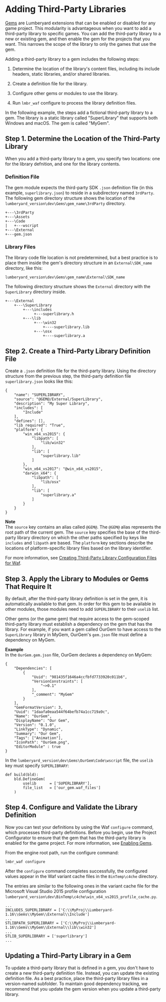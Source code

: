 # Adding Third\-Party Libraries<a name="waf-adding-third-party-libraries"></a>

[Gems](gems-system-gems.md) are Lumberyard extensions that can be enabled or disabled for any game project\. This modularity is advantageous when you want to add a third\-party library to specific games\. You can add the third\-party library to a new or existing gem, and then enable the gem for the projects that you want\. This narrows the scope of the library to only the games that use the gem\.

Adding a third\-party library to a gem includes the following steps:

1. Determine the location of the library's content files, including its include headers, static libraries, and/or shared libraries\.

1. Create a definition file for the library\.

1. Configure other gems or modules to use the library\.

1. Run `lmbr_waf` configure to process the library definition files\.

In the following example, the steps add a fictional third\-party library to a gem\. The library is a static library called "SuperLibrary" that supports both Windows and macOS\. The gem is called "MyGem"\.

## Step 1\. Determine the Location of the Third\-Party Library<a name="waf-adding-third-party-libraries-determine-the-third-party-library-location"></a>

When you add a third\-party library to a gem, you specify two locations: one for the library defnition, and one for the library contents\.

### Definition File<a name="waf-adding-third-party-libraries-definition-files"></a>

The gem module expects the third\-party SDK `.json` definition file \(in this example, `superlibrary.json`\) to reside in a subdirectory named `3rdParty`\. The following gem directory structure shows the location of the `lumberyard_version\dev\Gems\gem_name\3rdParty` directory\.

```
+---\3rdParty
+---\Assets
+---\Code
|   +---wscript
+---\External
+---gem.json
```

### Library Files<a name="waf-adding-third-party-libraries-library-files"></a>

The library code file location is not predetermined, but a best practice is to place them inside the gem's directory structure in an `External\SDK_name` directory, like this:

`lumberyard_version\dev\Gems\gem_name\External\SDK_name`

The following directory structure shows the `External` directory with the `SuperLibrary` directory inside\.

```
+---\External
    +---\SuperLibrary
        +---\includes
             +---superlibrary.h
        +---\lib
             +---\win32
                 +----superlibrary.lib
             +---\osx
                 +----superlibrary.a
```

## Step 2\. Create a Third\-Party Library Definition File<a name="waf-adding-third-party-libraries-create-a-third-party-library-definition-file"></a>

Create a `.json` definition file for the third\-party library\. Using the directory structure from the previous step, the third\-party definition file `superlibrary.json` looks like this:

```
{
    "name": "SUPERLIBRARY",
    "source": "@GEM@/External/SuperLibrary",
    "description": "My Super Library",
    "includes": [
        "Include"
    ],
    "defines": [],
    "lib_required": "True",
    "platform": {
        "win_x64_vs2015": {
            "libpath": [
                "lib/win32"
            ],
            "lib": [
                "superlibrary.lib"
            ]
        },
        "win_x64_vs2017": "@win_x64_vs2015",
        "darwin_x64": {
            "libpath": [
                "lib/osx"
            ],
            "lib": [
                "superlibrary.a"
            ]
        }
    }
}
```

**Note**  
The `source` key contains an alias called `@GEM@`\. The `@GEM@` alias represents the root path of the current gem\. The `source` key specifies the base of the third\-party library directory on which the other paths specified by keys like `includes` and `libpath` are based\.
The `platform` key sections describe the locations of platform\-specific library files based on the library identifier\. 

For more information, see [Creating Third\-Party Library Configuration Files for Waf](waf-third-party-library-configurations.md)\.

## Step 3\. Apply the Library to Modules or Gems That Require It<a name="waf-adding-third-party-libraries-apply-the-library-to-modules-or-gems-that-require-it"></a>

By default, after the third\-party library definition is set in the gem, it is automatically available to that gem\. In order for this gem to be available in other modules, those modules need to add `SUPERLIBRARY` to their `uselib` list\.

Other gems \(or the game gem\) that require access to the gem\-scoped third\-party library must establish a dependency on the gem that has the library\. For example, if you want a gem called OurGem to have access to the `SuperLibrary` library in MyGem, OurGem's `gem.json` file must define a dependency on MyGem\.

**Example**  
In the `OurGem.gem.json` file, OurGem declares a dependency on MyGem:  

```
{
    "Dependencies": [
        {
            "Uuid": "981435f1646a4ccfbfd7733920c011b6",
            "VersionConstraints": [
                "~>0.1"
            ],
            "_comment": "MyGem"
        }
    ],
    "GemFormatVersion": 3,
    "Uuid": "1daafa0eaa544f64befb74a1cc719a9c",
    "Name": "OurGem",
    "DisplayName": "Our Gem",
    "Version": "0.1.0",
    "LinkType": "Dynamic",
    "Summary": "Our Gem",
    "Tags": ["Animation"],
    "IconPath": "OurGem.png",
    "EditorModule" : true
}
```

In the `lumberyard_version\dev\Gems\OurGem\Code\wscript` file, the `uselib` key must specify `SUPERLIBRARY`:

```
def build(bld):
    bld.DefineGem(
        uselib      = ['SUPERLIBRARY'],
        file_list   = ['our_gem.waf_files']
    )
```

## Step 4\. Configure and Validate the Library Definition<a name="waf-adding-third-party-libraries-configure-and-validate-the-library-definition"></a>

Now you can test your definitions by using the Waf `configure` command, which processes third\-party definitions\. Before you begin, use the Project Configurator to ensure that the gem that has the third\-party library is enabled for the game project\. For more information, see [Enabling Gems](gems-system-using-project-configurator.md)\.

From the engine root path, run the configure command:

```
lmbr_waf configure
```

After the `configure` command completes successfully, the configured values appear in the Waf variant cache files in the `BinTemp\c4che` directory\.

The entries are similar to the following ones in the variant cache file for the Microsoft Visual Studio 2015 profile configuration `lumberyard_version\dev\BinTemp\c4che\win_x64_vs2015_profile_cache.py`\.

```
...
INCLUDES_SUPERLIBRARY = ['C:\\MyProj\\Lumberyard-1.16\\Gems\\MyGem\\External\\Include']
...
STLIBPATH_SUPERLIBRARY = ['C:\\MyProj\\Lumberyard-1.16\\Gems\\MyGem\\External\\lib\\win32']
...
STLIB_SUPERLIBRARY = ['superlibrary']
...
```

## Updating a Third\-Party Library in a Gem<a name="waf-adding-third-party-libraries-updating-a-third-party-library-in-a-gem"></a>

To update a third\-party library that is defined in a gem, you don't have to create a new third\-party definition file\. Instead, you can update the existing definition file\. As a best practice, place the third\-party library files in a version\-named subfolder\. To maintain good dependency tracking, we recommend that you update the gem version when you update a third\-party library\.